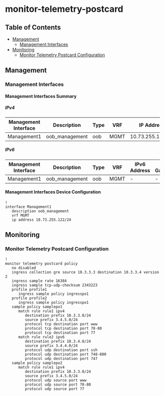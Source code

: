 # monitor-telemetry-postcard

## Table of Contents

- [Management](#management)
  - [Management Interfaces](#management-interfaces)
- [Monitoring](#monitoring)
  - [Monitor Telemetry Postcard Configuration](#monitor-telemetry-postcard-configuration)

## Management

### Management Interfaces

#### Management Interfaces Summary

##### IPv4

| Management Interface | Description | Type | VRF | IP Address | Gateway |
| -------------------- | ----------- | ---- | --- | ---------- | ------- |
| Management1 | oob_management | oob | MGMT | 10.73.255.122/24 | 10.73.255.2 |

##### IPv6

| Management Interface | Description | Type | VRF | IPv6 Address | IPv6 Gateway |
| -------------------- | ----------- | ---- | --- | ------------ | ------------ |
| Management1 | oob_management | oob | MGMT | - | - |

#### Management Interfaces Device Configuration

```eos
!
interface Management1
   description oob_management
   vrf MGMT
   ip address 10.73.255.122/24
```

## Monitoring

### Monitor Telemetry Postcard Configuration

```eos
!
monitor telemetry postcard policy
   no disabled
   ingress collection gre source 10.3.3.3 destination 10.3.3.4 version 2
   ingress sample rate 16384
   ingress sample tcp-udp-checksum 2343223
   profile profile1
      ingress sample policy ingresspo1
   profile profile2
      ingress sample policy ingresspo1
   sample policy samplepo1
      match rule rule1 ipv4
         destination prefix 10.3.3.0/24
         source prefix 3.4.5.0/24
         protocol tcp destination port www
         protocol tcp destination port 78-80
         protocol tcp destination port 77
      match rule rule2 ipv6
         destination prefix 10.3.4.0/24
         source prefix 3.4.4.0/24
         protocol udp destination port ssh
         protocol udp destination port 748-800
         protocol udp destination port 747
   sample policy samplepo2
      match rule rule1 ipv4
         destination prefix 10.3.3.0/24
         source prefix 3.4.5.0/24
         protocol udp source port www
         protocol udp source port 78-80
         protocol udp source port 77
```

